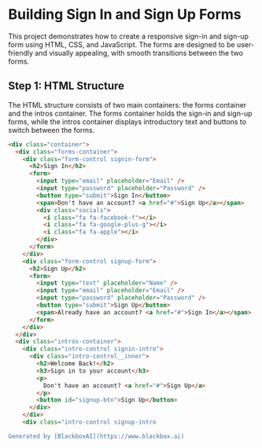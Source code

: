  # Building Sign In and Sign Up Forms

This project demonstrates how to create a responsive sign-in and sign-up form using HTML, CSS, and JavaScript. The forms are designed to be user-friendly and visually appealing, with smooth transitions between the two forms.

## Step 1: HTML Structure

The HTML structure consists of two main containers: the forms container and the intros container. The forms container holds the sign-in and sign-up forms, while the intros container displays introductory text and buttons to switch between the forms.

```html
<div class="container">
  <div class="forms-container">
    <div class="form-control signin-form">
      <h2>Sign In</h2>
      <form>
        <input type="email" placeholder="Email" />
        <input type="password" placeholder="Password" />
        <button type="submit">Sign In</button>
        <span>Don't have an account? <a href="#">Sign Up</a></span>
        <div class="socials">
          <i class="fa fa-facebook-f"></i>
          <i class="fa fa-google-plus-g"></i>
          <i class="fa fa-apple"></i>
        </div>
      </form>
    </div>
    <div class="form-control signup-form">
      <h2>Sign Up</h2>
      <form>
        <input type="text" placeholder="Name" />
        <input type="email" placeholder="Email" />
        <input type="password" placeholder="Password" />
        <button type="submit">Sign Up</button>
        <span>Already have an account? <a href="#">Sign In</a></span>
      </form>
    </div>
  </div>
  <div class="intros-container">
    <div class="intro-control signin-intro">
      <div class="intro-control__inner">
        <h2>Welcome Back!</h2>
        <h3>Sign in to your account</h3>
        <p>
          Don't have an account? <a href="#">Sign Up</a>
        </p>
        <button id="signup-btn">Sign Up</button>
      </div>
    </div>
    <div class="intro-control signup-intro

Generated by [BlackboxAI](https://www.blackbox.ai)